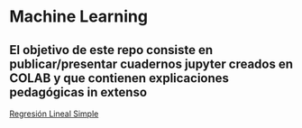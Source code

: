 # Machine Learning

## El objetivo de este repo consiste en publicar/presentar cuadernos jupyter creados en COLAB y que contienen explicaciones pedagógicas in extenso


[Regresión Lineal Simple](clases/CLASE_0_Intro_Rel_II_1_Welcome.pdf)
